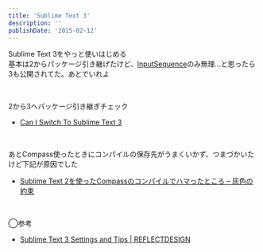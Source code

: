 ```yaml
---
title: 'Sublime Text 3'
description: ''
publishDate: '2015-02-12'
---
```


<p>Sublime Text 3をやっと使いはじめる<br>
基本は2からパッケージ引き継げたけど、<a href="https://github.com/kope88/InputSequence">InputSequence</a>のみ無理…と思ったら3も公開されてた。あとでいれよ</p>
<p>&nbsp;</p>
<p>2から3へパッケージ引き継ぎチェック</p>
<ul>
<li><a href="http://www.caniswitchtosublimetext3.com/">Can I Switch To Sublime Text 3</a></li>
</ul>
<p>&nbsp;</p>
<p>あとCompass使ったときにコンパイルの保存先がうまくいかず、つまづかいたけど下記が原因でした</p>
<ul>
<li><a href="http://sa10.hatenablog.com/entry/2013/01/21/171913">Sublime Text 2を使ったCompassのコンパイルでハマったところ – 灰色の約束</a></li>
</ul>
<p>&nbsp;</p>
<p>◯参考</p>
<ul>
<li><a href="http://re-dzine.net/2014/12/st3-settings-and-tips/">Sublime Text 3 Settings and Tips | REFLECTDESIGN</a></li>
</ul>

